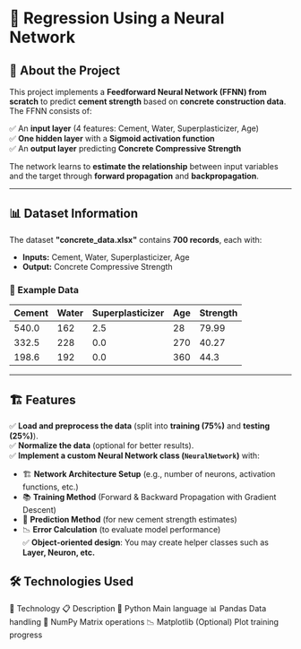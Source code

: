 
# 🧠 Regression Using a Neural Network

## 📖 About the Project

This project implements a **Feedforward Neural Network (FFNN) from scratch** to predict **cement strength** based on **concrete construction data**. The FFNN consists of:

✅ An **input layer** (4 features: Cement, Water, Superplasticizer, Age)  
✅ **One hidden layer** with a **Sigmoid activation function**  
✅ An **output layer** predicting **Concrete Compressive Strength**  

The network learns to **estimate the relationship** between input variables and the target through **forward propagation** and **backpropagation**.

---

## 📊 Dataset Information

The dataset **"concrete_data.xlsx"** contains **700 records**, each with:
- **Inputs:** Cement, Water, Superplasticizer, Age
- **Output:** Concrete Compressive Strength

### 📝 Example Data
| Cement | Water | Superplasticizer | Age | Strength |
|--------|------|----------------|----|----------|
| 540.0  | 162  | 2.5            | 28 | 79.99    |
| 332.5  | 228  | 0.0            | 270 | 40.27   |
| 198.6  | 192  | 0.0            | 360 | 44.3    |

---

## 🏗️ Features

✅ **Load and preprocess the data** (split into **training (75%)** and **testing (25%)**).  
✅ **Normalize the data** (optional for better results).  
✅ **Implement a custom Neural Network class (`NeuralNetwork`)** with:
   - 🏗️ **Network Architecture Setup** (e.g., number of neurons, activation functions, etc.)
   - 📚 **Training Method** (Forward & Backward Propagation with Gradient Descent)
   - 🎯 **Prediction Method** (for new cement strength estimates)
   - 📉 **Error Calculation** (to evaluate model performance)  
✅ **Object-oriented design**: You may create helper classes such as **Layer, Neuron, etc.**


## 🛠️ Technologies Used
📌 Technology	📋 Description
🐍 Python	Main language
📊 Pandas	Data handling
🔢 NumPy	Matrix operations
📉 Matplotlib	(Optional) Plot training progress
